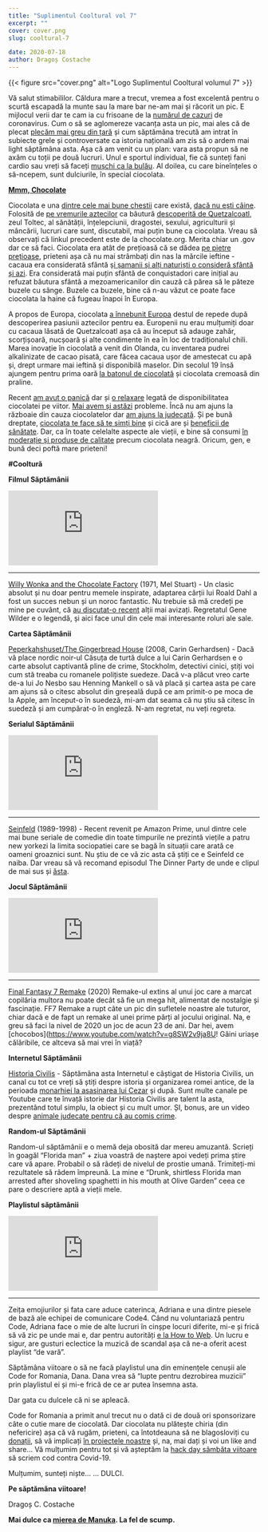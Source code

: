 ```yaml
---
title: "Suplimentul Cooltural vol 7"
excerpt: ""
cover: cover.png
slug: cooltural-7

date: 2020-07-18
author: Dragoș Costache
---
```


{{< figure src="cover.png" alt="Logo Suplimentul Cooltural volumul 7" >}}

Vă salut stimabililor. Căldura mare a trecut, vremea a fost excelentă pentru o scurtă escapadă la munte sau la mare bar ne-am mai și răcorit un pic. E mijlocul verii dar te cam ia cu frisoane de la [numărul de cazuri](https://www.mediafax.ro/social/covid-19-in-romania-care-sunt-judetele-cu-zero-cazuri-noi-de-infectare-joi-16-iulie-19427102) de coronavirus. Cum o să se aglomereze vacanța asta un pic, mai ales că de plecat [plecăm mai greu din țară](https://ziare.com/stiri/eveniment/lista-tarilor-care-restrictioneaza-accesul-romanilor-din-cauza-epidemiei-de-covid-19-masurile-impuse-de-aceste-state-1619510) și cum săptămâna trecută am intrat în subiecte grele și controversate ca istoria națională am zis să o ardem mai light săptămâna asta. Așa că am venit cu un plan: vara asta propun să ne axăm cu toții pe două lucruri. Unul e sportul individual, fie că sunteți fani cardio sau vreți să faceți [mușchi ca la bulău](https://www.amazon.com/Convict-Conditioning-Weakness-Using-Survival-Strength/dp/0938045768). Al doilea, cu care bineînțeles o să-ncepem, sunt dulciurile, în special ciocolata.

**[Mmm, Chocolate](https://www.youtube.com/watch?v=EwTZ2xpQwpA)**

Ciocolata e una [dintre cele mai bune chestii](https://www.youtube.com/watch?v=EwTZ2xpQwpA) care există, [dacă nu ești câine](https://www.hillspet.com/dog-care/nutrition-feeding/is-chocolate-bad-for-dogs). Folosită de [pe vremurile aztecilor](https://www.icco.org/faq/54-cocoa-origins/133-chocolate-use-in-early-aztec-cultures.html#:~:text=During%20the%20time%20of%20the,hot%20or%20cold%20chocolate%20drinks.&text=Cocoa%20was%20believed%20to%20be,bridge%20between%20earth%20and%20heaven.) ca băutură [descoperită de Quetzalcoatl](https://www.icco.org/faq/54-cocoa-origins/133-chocolate-use-in-early-aztec-cultures.html#:~:text=During%20the%20time%20of%20the,hot%20or%20cold%20chocolate%20drinks.&text=Cocoa%20was%20believed%20to%20be,bridge%20between%20earth%20and%20heaven.), zeul Toltec, al sănătății, înțelepciunii, dragostei, sexului, agriculturii și mâncării, lucruri care sunt, discutabil, mai puțin bune ca ciocolata. Vreau să observați că linkul precedent este de la chocolate.org. Merita chiar un .gov dar ce să faci. Ciocolata era atât de prețioasă că se dădea [pe pietre prețioase](https://www.nationalgeographic.com/news/2011/3/110329-chocolate-turquoise-trade-prehistoric-peoples-archaeology/), prieteni așa că nu mai strâmbați din nas la mărcile ieftine - cacaua era considerată sfântă ș[i șamanii și alți naturiști o consideră sfântă și azi](https://www.thesacredscience.com/food-of-the-gods-sacred-chocolate/). Era considerată mai puțin sfântă de conquistadori care inițial au refuzat băutura sfântă a mezoamericanilor din cauză că părea să le păteze buzele cu sânge. Buzele ca buzele, bine că n-au văzut ce poate face ciocolata la haine că fugeau înapoi în Europa.

A propos de Europa, ciocolata [a înnebunit Europa](https://www.nationalgeographic.com/history/magazine/2016/01-02/chocolate-in-europe/) destul de repede după descoperirea pasiunii aztecilor pentru ea. Europenii nu erau mulțumiți doar cu cacaua lăsată de Quetzalcoatl așa că au început să adauge zahăr, scorțișoară, nucșoară și alte condimente în ea în loc de tradiționalul chili. Marea inovație în ciocolată a venit din Olanda, cu inventarea pudrei alkalinizate de cacao pisată, care făcea cacaua ușor de amestecat cu apă și, drept urmare mai ieftină și disponibilă maselor.  Din secolul 19 însă ajungem pentru prima oară [la batonul de ciocolată](https://www.history.com/topics/ancient-americas/history-of-chocolate#:~:text=For%20much%20of%20the%2019th,chocolate%20liquor%20and%20cocoa%20butter.) și ciocolata cremoasă din praline.

Recent [am avut o panică](https://www.dw.com/en/no-we-wont-run-out-of-chocolate-by-2050/a-42037236) dar și [o relaxare](https://www.wsj.com/articles/what-chocolate-shortage-cocoa-steadies-as-record-output-projected-11559649601) legată de disponibilitatea ciocolatei pe viitor. [Mai avem și astăzi](https://www.msn.com/en-gb/foodanddrink/foodnews/dont-panic-but-theres-a-chocolate-shortage-because-of-a-mechanical-issue-at-the-mars-factory/ar-BB10JrCQ?li=AAJsMOW) probleme.  Încă nu am ajuns la războaie din cauza ciocolatelor dar [am ajuns la judecată](https://www.telegraph.co.uk/business/2016/06/08/sweden-bans-mms-in-chocolate-trademark-dispute/). Și pe bună dreptate, [ciocolata te face să te simți bine](https://www.sciencefocus.com/the-human-body/does-chocolate-make-you-happy/) și cică are și [beneficii de sănătate](https://www.cancer.org/latest-news/is-chocolate-good-for-you.html). Dar, ca în toate celelalte aspecte ale vieții, e bine să consumi [în moderație și produse de calitate](https://www.winchesterhospital.org/health-library/article?id=156979) precum ciocolata neagră. Oricum, gen, e bună deci poftă mare prieteni!

**#Cooltură**

**Filmul Săptămânii**

<div class="embed-responsive is-16by9">
  <iframe src="https://www.youtube-nocookie.com/embed/2cBja3AbahY" frameborder="0" allow="accelerometer; autoplay; encrypted-media; gyroscope; picture-in-picture" allowfullscreen></iframe>
</div>

---

[Willy Wonka and the Chocolate Factory](https://www.youtube.com/watch?v=2cBja3AbahY) (1971, Mel Stuart) - Un clasic absolut și nu doar pentru memele inspirate, adaptarea cărții lui Roald Dahl a fost un succes nebun și un noroc fantastic. Nu trebuie să mă credeți pe mine pe cuvânt, că [au discutat-o recent](https://www.youtube.com/watch?v=h5htSJ1C7ts) alții mai avizați. Regretatul Gene Wilder e o legendă, și aici face unul din cele mai interesante roluri ale sale.

**Cartea Săptămânii**

[Peperkahshuset/The Gingerbread House](https://www.amazon.com/Gingerbread-House-Hammarby-Thrillers/dp/1405913789) (2008, Carin Gerhardsen) - Dacă vă place nordic noir-ul Căsuța de turtă dulce a lui Carin Gerhardsen e o carte absolut captivantă pline de crime, Stockholm, detectivi cinici, știți voi cum stă treaba cu romanele polițiste suedeze. Dacă v-a plăcut vreo carte de-a lui Jo Nesbo sau Henning Mankell o să vă placă și cartea asta pe care am ajuns să o citesc absolut din greșeală după ce am primit-o pe moca de la Apple, am început-o în suedeză, mi-am dat seama că nu știu să citesc în suedeză și am cumpărat-o în engleză. N-am regretat, nu veți regreta. 

**Serialul Săptămânii**

<div class="embed-responsive is-16by9">
  <iframe src="https://www.youtube-nocookie.com/embed/i78azsi7M94" frameborder="0" allow="accelerometer; autoplay; encrypted-media; gyroscope; picture-in-picture" allowfullscreen></iframe>
</div>

---

[Seinfeld](https://www.youtube.com/watch?v=i78azsi7M94) (1989-1998) - Recent revenit pe Amazon Prime, unul dintre cele mai bune seriale de comedie din toate timpurile ne prezintă viețile a patru new yorkezi la limita sociopatiei care se bagă în situații care arată ce oameni groaznici sunt. Nu știu de ce vă zic asta că știți ce e Seinfeld ce naiba. Dar vreau să vă recomand episodul The Dinner Party de unde e clipul de mai sus și [ăsta](https://www.youtube.com/watch?v=bLrkTudW8EQ).

**Jocul Săptămânii**

<div class="embed-responsive is-16by9">
  <iframe src="https://www.youtube-nocookie.com/embed/ERgrFVhL" frameborder="0" allow="accelerometer; autoplay; encrypted-media; gyroscope; picture-in-picture" allowfullscreen></iframe>
</div>

---

[Final Fantasy 7 Remake](https://www.youtube.com/watch?v=ERgrFVhL-n4) (2020) Remake-ul extins al unui joc care a marcat copilăria multora nu poate decât să fie un mega hit, alimentat de nostalgie și fascinație. FF7 Remake a rupt câte un pic din sufletele noastre ale tuturor, chiar dacă e de fapt un remake al unei prime părți al jocului original. Na, e greu să faci la nivel de 2020 un joc de acun 23 de ani. Dar hei, avem [chocobos](https://www.youtube.com/watch?v=g8SW2v9ja8U! Găini uriașe călăribile, ce altceva să mai vrei în viață?

**Internetul Săptămânii**

[Historia Civilis](https://www.youtube.com/channel/UCv_vLHiWVBh_FR9vbeuiY-A) - Săptămâna asta Internetul e câștigat de Historia Civilis, un canal cu tot ce vreți să știți despre istoria și organizarea romei antice, de la perioada [monarhiei la asasinarea lui Cezar](https://www.youtube.com/watch?v=9XBxMk_plhA) și după. Sunt multe canale pe Youtube care te învață istorie dar Historia Civilis are talent la asta, prezentând totul simplu, la obiect și cu mult umor. ȘI, bonus, are un video despre [animale judecate pentru că au comis crime](https://www.youtube.com/watch?v=ALWLELLlv6E).

**Random-ul Săptămânii**

Random-ul săptămânii e o memă deja obosită dar mereu amuzantă. Scrieți în goagăl “Florida man” + ziua voastră de naștere apoi vedeți prima știre care vă apare. Probabil o să râdeți de nivelul de prostie umană. Trimiteți-mi rezultatele să râdem împreună. La mine e “Drunk, shirtless Florida man arrested after shoveling spaghetti in his mouth at Olive Garden” ceea ce pare o descriere aptă a vieții mele.

**Playlistul săptămânii**

<div class="embed-responsive is-16by9">
  <iframe src="https://open.spotify.com/embed/playlist/64acfmjaZxi7wOipwMQVpg" frameborder="0" allowtransparency="true" allow="encrypted-media"></iframe>
</div>

---

Zeița emojiurilor și fata care aduce caterinca, Adriana e una dintre piesele de bază ale echipei de comunicare Code4. Când nu voluntariază pentru Code, Adriana face o mie de alte lucruri în cinșpe locuri diferite, mi-e și frică să vă zic pe unde mai e, dar pentru autorități [e la How to Web](https://www.howtoweb.co/). Un lucru e sigur, are gusturi eclectice la muzică de scandal așa că ne-a oferit acest playlist “de vară”.

Săptămâna viitoare o să ne facă playlistul una din eminențele cenușii ale Code for Romania, Dana. Dana vrea să “lupte pentru dezrobirea muzicii” prin playlistul ei și mi-e frică de ce ar putea însemna asta.

Dar gata cu dulcele că ni se apleacă.

Code for Romania a primit anul trecut nu o dată ci de două ori sponsorizare câte o cutie mare de ciocolată. Dar ciocolata nu plătește chiria (din nefericire) așa că vă rugăm, prieteni, ca întotdeauna să ne blagosloviți cu [donații](https://code4.ro/ro/doneaza/), să vă implicați [în proiectele noastre](https://tfsg.code4.ro/ro/) și, na, mai dați și voi un like and share… Vă mulțumim pentru tot și vă așteptăm la [hack day sâmbăta viitoare](https://tfsg.code4.ro/ro/hackday/) să scriem cod contra Covid-19.

Mulțumim, sunteți niște… … DULCI.

**Pe săptămâna viitoare!**

Dragoș C. Costache

**Mai dulce ca [mierea de Manuka](https://en.wikipedia.org/wiki/M%C4%81nuka_honey). La fel de scump.**
